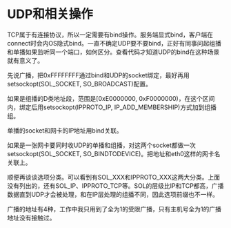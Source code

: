 # UDP和相关操作

TCP属于有连接协议，所以一定需要有bind操作。服务端显式bind，客户端在connect时会内OS隐式bind。一直不确定UDP要不要bind，正好有同事问起组播和单播如果监听同一个端口，如何区分。查看代码才知道UDP的bind在这种场景就有意义了。

先说广播，把0xFFFFFFFF通过bind和UDP的socket绑定，最好再用setsockopt(SOL_SOCKET, SO_BROADCAST)配置。

如果是组播的D类地址段，范围是[0xE0000000, 0xF0000000)，在这个区间内，绑定后用setsockopt(IPPROTO_IP, IP_ADD_MEMBERSHIP)方式加到组播组。

单播的socket和网卡的IP地址用bind关联。

如果是一张网卡要同时收UDP的单播和组播，对这两个socket都做一次setsockopt(SOL_SOCKET, SO_BINDTODEVICE)。把地址和eth0这样的网卡名关联上。

顺便再谈谈选项分类。可以看到有SOL_XXX和IPPROTO_XXX这两大分类。上面没有列出的，还有SOL_IP、IPPROTO_TCP等。SOL的层级比IP和TCP都高，广播数据直到UDP才会被处理，和在IP层处理的组播不同，因此选项前缀也不一样。

广播的地址有4种，工作中我只用到了全为1的受限广播，只有主机号全为1的广播地址没有接触过。